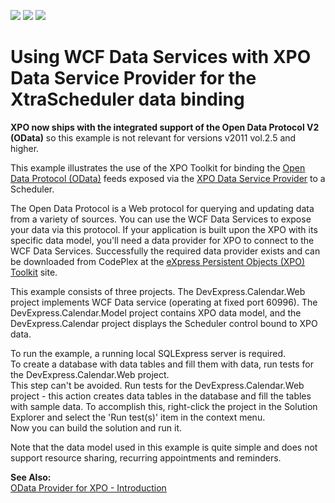 <!-- default badges list -->
![](https://img.shields.io/endpoint?url=https://codecentral.devexpress.com/api/v1/VersionRange/128636898/11.2.5%2B)
[![](https://img.shields.io/badge/Open_in_DevExpress_Support_Center-FF7200?style=flat-square&logo=DevExpress&logoColor=white)](https://supportcenter.devexpress.com/ticket/details/E2394)
[![](https://img.shields.io/badge/📖_How_to_use_DevExpress_Examples-e9f6fc?style=flat-square)](https://docs.devexpress.com/GeneralInformation/403183)
<!-- default badges end -->
# Using WCF Data Services with XPO Data Service Provider for the XtraScheduler data binding


<p><strong>XPO now ships with the integrated suppor</strong><strong>t of the Open Data Protocol V2 (OData)</strong> so this example is not relevant for versions v2011 vol.2.5 and higher.</p><p>This example illustrates the use of the XPO Toolkit for binding the <a href="http://www.odata.org/"><u>Open Data Protocol (OData)</u></a> feeds exposed via the <a href="http://xpo.codeplex.com/"><u>XPO Data Service Provider</u></a> to a Scheduler.</p><p>The Open Data Protocol is a Web protocol for querying and updating data from a variety of sources. You can use the WCF Data Services to expose your data via this protocol. If your application is built upon the XPO with its specific data model, you'll need a data provider for XPO to connect to the WCF Data Services. Successfully the required data provider exists and can be downloaded from CodePlex at the <a href="http://xpo.codeplex.com/"><u>eXpress Persistent Objects (XPO) Toolkit</u></a> site. </p><p>This example consists of three projects. The DevExpress.Calendar.Web project implements WCF Data service (operating at fixed port 60996). The DevExpress.Calendar.Model project contains XPO data model, and the DevExpress.Calendar project displays the Scheduler control bound to XPO data. </p><p>To run the example, a running local SQLExpress server is required. <br />
To create a database with data tables and fill them with data, run tests for the DevExpress.Calendar.Web project.<br />
This step can't be avoided. Run tests for the DevExpress.Calendar.Web project - this action creates data tables in the database and fill the tables with sample data. To accomplish this, right-click the project in the Solution Explorer and select the 'Run test(s)' item in the context menu.<br />
Now you can build the solution and run it.</p><p>Note that the data model used in this example is quite simple and does not support resource sharing, recurring appointments and reminders.</p><p><strong>See Also:</strong><br />
<a href="http://community.devexpress.com/blogs/theonewith/archive/2010/05/21/odata-data-service-provider-for-xpo.aspx"><u>OData Provider for XPO - Introduction</u></a></p>

<br/>
